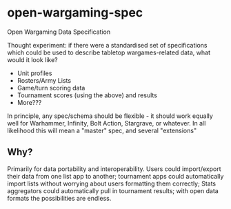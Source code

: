 # open-wargaming-spec
Open Wargaming Data Specification

Thought experiment: if there were a standardised set of specifications which could be used to describe tabletop wargames-related data, what would it look like?

* Unit profiles
* Rosters/Army Lists
* Game/turn scoring data
* Tournament scores (using the above) and results
* More???

In principle, any spec/schema should be flexible - it should work equally well for Warhammer, Infinity, Bolt Action, Stargrave, or whatever. In all likelihood this will mean a "master" spec, and several "extensions"

## Why?

Primarily for data portability and interoperability. Users could import/export their data from one list app to another; tournament apps could automatically import lists without worrying about users formatting them correctly; Stats aggregators could automatically pull in tournament results; with open data formats the possibilities are endless.
